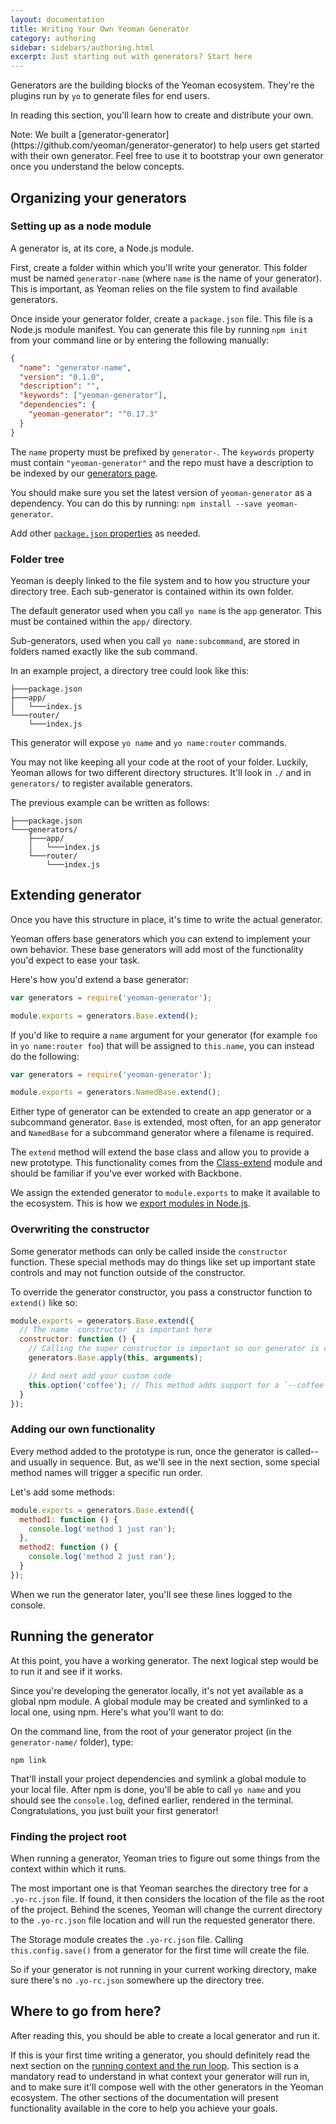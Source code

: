```yaml
---
layout: documentation
title: Writing Your Own Yeoman Generator
category: authoring
sidebar: sidebars/authoring.html
excerpt: Just starting out with generators? Start here
---
```


Generators are the building blocks of the Yeoman ecosystem. They're the plugins run by `yo` to generate files for end users.

In reading this section, you'll learn how to create and distribute your own.

<aside class="excerpt">
  Note: We built a [generator-generator](https://github.com/yeoman/generator-generator) to help users get started with their own generator. Feel free to use it to bootstrap your own generator once you understand the below concepts.
</aside>


## Organizing your generators

### Setting up as a node module

A generator is, at its core, a Node.js module.

First, create a folder within which you'll write your generator. This folder must be named `generator-name` (where `name` is the name of your generator). This is important, as Yeoman relies on the file system to find available generators.

Once inside your generator folder, create a `package.json` file. This file is a Node.js module manifest. You can generate this file by running `npm init` from your command line or by entering the following manually:

```json
{
  "name": "generator-name",
  "version": "0.1.0",
  "description": "",
  "keywords": ["yeoman-generator"],
  "dependencies": {
    "yeoman-generator": "^0.17.3"
  }
}
```

The `name` property must be prefixed by `generator-`. The `keywords` property must contain `"yeoman-generator"` and the repo must have a description to be indexed by our [generators page](/generators).

You should make sure you set the latest version of `yeoman-generator` as a dependency. You can do this by running: `npm install --save yeoman-generator`.

Add other [`package.json` properties](https://www.npmjs.org/doc/files/package.json.html) as needed.

### Folder tree

Yeoman is deeply linked to the file system and to how you structure your directory tree. Each sub-generator is contained within its own folder.

The default generator used when you call `yo name` is the `app` generator. This must be contained within the `app/` directory.

Sub-generators, used when you call `yo name:subcommand`, are stored in folders named exactly like the sub command.

In an example project, a directory tree could look like this:

```
├───package.json
├───app/
│   └───index.js
└───router/
    └───index.js
```

This generator will expose `yo name` and `yo name:router` commands.

You may not like keeping all your code at the root of your folder. Luckily, Yeoman allows for two different directory structures. It'll look in `./` and in `generators/` to register available generators.

The previous example can be written as follows:

```
├───package.json
└───generators/
    ├───app/
    │   └───index.js
    └───router/
        └───index.js
```


## Extending generator

Once you have this structure in place, it's time to write the actual generator.

Yeoman offers base generators which you can extend to implement your own behavior. These base generators will add most of the functionality you'd expect to ease your task.

Here's how you'd extend a base generator:

```js
var generators = require('yeoman-generator');

module.exports = generators.Base.extend();
```

If you'd like to require a `name` argument for your generator (for example `foo` in `yo name:router foo`) that will be assigned to `this.name`,  you can instead do the following:

```js
var generators = require('yeoman-generator');

module.exports = generators.NamedBase.extend();
```

Either type of generator can be extended to create an app generator or a subcommand generator. `Base` is extended, most often, for an app generator and `NamedBase` for a subcommand generator where a filename is required.


The `extend` method will extend the base class and allow you to provide a new prototype. This functionality comes from the [Class-extend](https://github.com/SBoudrias/class-extend) module and should be familiar if you've ever worked with Backbone.

We assign the extended generator to `module.exports` to make it available to the ecosystem. This is how we [export modules in Node.js](http://nodejs.org/api/modules.html#modules_module_exports).

### Overwriting the constructor

Some generator methods can only be called inside the `constructor` function. These special methods may do things like set up important state controls and may not function outside of the constructor.

To override the generator constructor, you pass a constructor function to `extend()` like so:

```js
module.exports = generators.Base.extend({
  // The name `constructor` is important here
  constructor: function () {
    // Calling the super constructor is important so our generator is correctly setup
    generators.Base.apply(this, arguments);

    // And next add your custom code
    this.option('coffee'); // This method adds support for a `--coffee` flag
  }
});
```

### Adding our own functionality

Every method added to the prototype is run, once the generator is called--and usually in sequence. But, as we'll see in the next section, some special method names will trigger a specific run order.

Let's add some methods:

```js
module.exports = generators.Base.extend({
  method1: function () {
    console.log('method 1 just ran');
  },
  method2: function () {
    console.log('method 2 just ran');
  }
});
```

When we run the generator later, you'll see these lines logged to the console.


## Running the generator

At this point, you have a working generator. The next logical step would be to run it and see if it works.

Since you're developing the generator locally, it's not yet available as a global npm module. A global module may be created and symlinked to a local one, using npm. Here's what you'll want to do:

On the command line, from the root of your generator project (in the `generator-name/` folder), type:

```
npm link
```

That'll install your project dependencies and symlink a global module to your local file. After npm is done, you'll be able to call `yo name` and you should see the `console.log`, defined earlier, rendered in the terminal. Congratulations, you just built your first generator!


### Finding the project root

When running a generator, Yeoman tries to figure out some things from the context within which it runs.

The most important one is that Yeoman searches the directory tree for a `.yo-rc.json` file. If found, it then considers the location of the file as the root of the project. Behind the scenes, Yeoman will change the current directory to the `.yo-rc.json` file location and will run the requested generator there.

The Storage module creates the `.yo-rc.json` file. Calling `this.config.save()` from a generator for the first time will create the file.

So if your generator is not running in your current working directory, make sure there's no `.yo-rc.json` somewhere up the directory tree.


## Where to go from here?

After reading this, you should be able to create a local generator and run it.

If this is your first time writing a generator, you should definitely read the next section on the [running context and the run loop](/authoring/running-context.html). This section is a mandatory read to understand in what context your generator will run in, and to make sure it'll compose well with the other generators in the Yeoman ecosystem. The other sections of the documentation will present functionality available in the core to help you achieve your goals.
